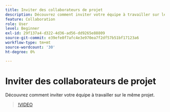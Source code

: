 ```yaml
---
title: Inviter des collaborateurs de projet
description: Découvrez comment inviter votre équipe à travailler sur le même projet
feature: Collaboration
role: User
level: Beginner
exl-id: 29f137a4-d322-4d36-ad56-dd9265e88809
source-git-commit: e39efe0f7afc4e3e970ea7f2df57b51bf17123a6
workflow-type: tm+mt
source-wordcount: '30'
ht-degree: 0%

---
```


# Inviter des collaborateurs de projet

Découvrez comment inviter votre équipe à travailler sur le même projet.

>[!VIDEO](https://video.tv.adobe.com/v/3420253?quality=12&learn=on&hidetitle=true)
